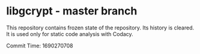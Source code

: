 # libgcrypt - master branch

This repository contains frozen state of the repository.
Its history is cleared. It is used only for static code
analysis with Codacy.

Commit Time: 1690270708